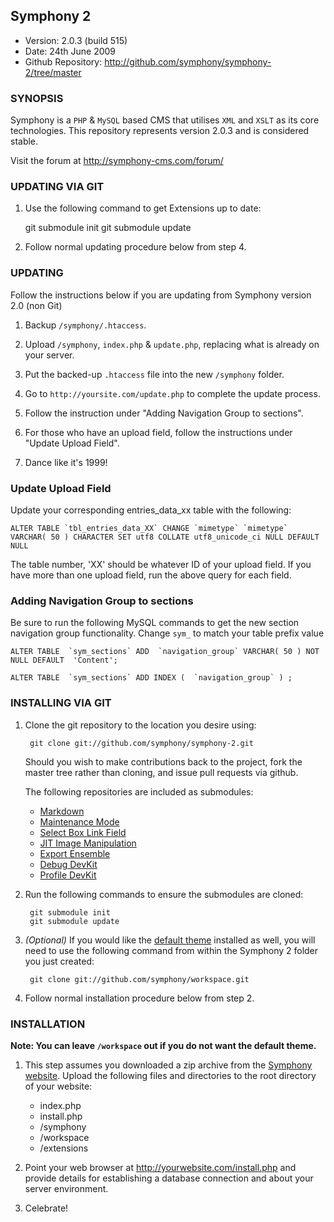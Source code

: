 ## Symphony 2 ##

- Version: 2.0.3 (build 515)
- Date: 24th June 2009
- Github Repository: <http://github.com/symphony/symphony-2/tree/master>


### SYNOPSIS

Symphony is a `PHP` & `MySQL` based CMS that utilises `XML` and `XSLT` as its core 
technologies. This repository represents version 2.0.3 and is considered stable.

Visit the forum at <http://symphony-cms.com/forum/>


### UPDATING VIA GIT

1. Use the following command to get Extensions up to date:

	git submodule init
	git submodule update

2. Follow normal updating procedure below from step 4.


### UPDATING

Follow the instructions below if you are updating from Symphony version 2.0 (non Git)

1. Backup `/symphony/.htaccess`.

2. Upload `/symphony`, `index.php` & `update.php`, replacing what is already on your server.

3. Put the backed-up `.htaccess` file into the new `/symphony` folder.

4. Go to `http://yoursite.com/update.php` to complete the update process.

5. Follow the instruction under "Adding Navigation Group to sections".

6. For those who have an upload field, follow the instructions under "Update Upload Field".

7. Dance like it's 1999!


### Update Upload Field

Update your corresponding entries_data_xx table with the following:

	ALTER TABLE `tbl_entries_data_XX` CHANGE `mimetype` `mimetype` VARCHAR( 50 ) CHARACTER SET utf8 COLLATE utf8_unicode_ci NULL DEFAULT NULL

The table number, 'XX' should be whatever ID of your upload field. If you have more than one upload field, run the above query for each field.


### Adding Navigation Group to sections

Be sure to run the following MySQL commands to get the new section navigation group functionality. Change `sym_` to match your table prefix value

	ALTER TABLE  `sym_sections` ADD  `navigation_group` VARCHAR( 50 ) NOT NULL DEFAULT  'Content';
	
	ALTER TABLE  `sym_sections` ADD INDEX (  `navigation_group` ) ;


### INSTALLING VIA GIT

1. Clone the git repository to the location you desire using:

		git clone git://github.com/symphony/symphony-2.git
		
	Should you wish to make contributions back to the project, fork the master tree rather than cloning, and issue pull requests via github.

	The following repositories are included as submodules:

	- [Markdown](http://github.com/pointybeard/markdown)
	- [Maintenance Mode](http://github.com/pointybeard/maintenance_mode)
	- [Select Box Link Field](http://github.com/pointybeard/selectbox_link_field)
	- [JIT Image Manipulation](http://github.com/pointybeard/jit_image_manipulation)
	- [Export Ensemble](http://github.com/pointybeard/export_ensemble)
	- [Debug DevKit](http://github.com/symphony/debugdevkit/tree/master)
	- [Profile DevKit](http://github.com/symphony/profiledevkit/tree/master)

3. Run the following commands to ensure the submodules are cloned:

		git submodule init
		git submodule update

4. _(Optional)_ If you would like the [default theme](http://github.com/symphony/workspace/tree) installed as well, 
you will need to use the following command from within the Symphony 2 folder you just created:

		git clone git://github.com/symphony/workspace.git
		
5. Follow normal installation procedure below from step 2.


### INSTALLATION

**Note: You can leave `/workspace` out if you do not want the default theme.**

1. This step assumes you downloaded a zip archive from the [Symphony website](http://symphony21.com). 
Upload the following files and directories to the root directory of your website:

	- index.php
	- install.php
	- /symphony
	- /workspace
	- /extensions

2. Point your web browser at <http://yourwebsite.com/install.php> and provide
details for establishing a database connection and about your server environment.

3. Celebrate!